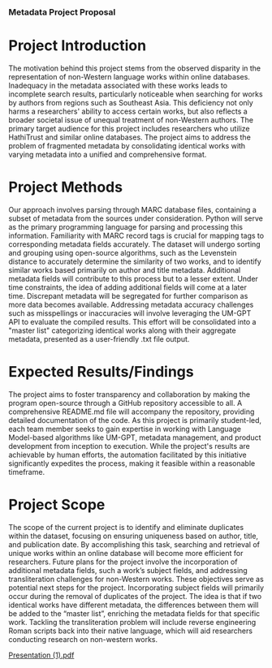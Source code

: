### Metadata Project Proposal

# Project Introduction
The motivation behind this project stems from the observed disparity in the representation of non-Western language works within online databases.  Inadequacy in the metadata associated with these works leads to incomplete search results, particularly noticeable when searching for works by authors from regions such as Southeast Asia. This deficiency not only harms a researchers' ability to access certain works, but also reflects a broader societal issue of unequal treatment of non-Western authors. The primary target audience for this project includes researchers who utilize HathiTrust and similar online databases. The project aims to address the problem of fragmented metadata by consolidating identical works with varying metadata into a unified and comprehensive format.

# Project Methods
Our approach involves parsing through MARC database files, containing a subset of metadata from the sources under consideration. Python will serve as the primary programming language for parsing and processing this information. Familiarity with MARC record tags is crucial for mapping tags to corresponding metadata fields accurately. The dataset will undergo sorting and grouping using open-source algorithms, such as the Levenstein distance to accurately determine the similarity of two works, and to identify similar works based primarily on author and title metadata. Additional metadata fields will contribute to this process but to a lesser extent. Under time constraints, the idea of adding additional fields will come at a later time. Discrepant metadata will be segregated for further comparison as more data becomes available. Addressing metadata accuracy challenges such as misspellings or inaccuracies will involve leveraging the UM-GPT API to evaluate the compiled results.  This effort will be consolidated into a "master list" categorizing identical works along with their aggregate metadata, presented as a user-friendly .txt file output.

# Expected Results/Findings
The project aims to foster transparency and collaboration by making the program open-source through a GitHub repository accessible to all. A comprehensive README.md file will accompany the repository, providing detailed documentation of the code. As this project is primarily student-led, each team member seeks to gain expertise in working with Language Model-based algorithms like UM-GPT, metadata management, and product development from inception to execution. While the project's results are achievable by human efforts, the automation facilitated by this initiative significantly expedites the process, making it feasible within a reasonable timeframe.

# Project Scope
The scope of the current project is to identify and eliminate duplicates within the dataset, focusing on ensuring uniqueness based on author, title, and publication date. By accomplishing this task, searching and retrieval of unique works within an online database will become more efficient for researchers. Future plans for the project involve the incorporation of additional metadata fields, such a work’s subject fields, and addressing transliteration challenges for non-Western works. These objectives serve as potential next steps for the project. Incorporating subject fields will primarily occur during the removal of duplicates of the project. The idea is that if two identical works have different metadata, the differences between them will be added to the “master list”, enriching the metadata fields for that specific work. Tackling the transliteration problem will include reverse engineering Roman scripts back into their native language, which will aid researchers conducting research on non-western works.

[Presentation (1).pdf](https://github.com/user-attachments/files/16789235/Presentation.1.pdf)

